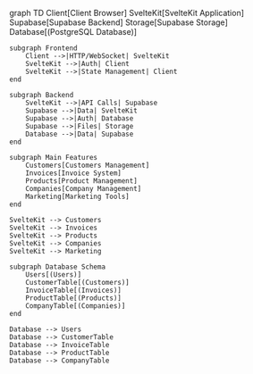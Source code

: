 graph TD
Client[Client Browser]
SvelteKit[SvelteKit Application]
Supabase[Supabase Backend]
Storage[Supabase Storage]
Database[(PostgreSQL Database)]

    subgraph Frontend
        Client -->|HTTP/WebSocket| SvelteKit
        SvelteKit -->|Auth| Client
        SvelteKit -->|State Management| Client
    end

    subgraph Backend
        SvelteKit -->|API Calls| Supabase
        Supabase -->|Data| SvelteKit
        Supabase -->|Auth| Database
        Supabase -->|Files| Storage
        Database -->|Data| Supabase
    end

    subgraph Main Features
        Customers[Customers Management]
        Invoices[Invoice System]
        Products[Product Management]
        Companies[Company Management]
        Marketing[Marketing Tools]
    end

    SvelteKit --> Customers
    SvelteKit --> Invoices
    SvelteKit --> Products
    SvelteKit --> Companies
    SvelteKit --> Marketing

    subgraph Database Schema
        Users[(Users)]
        CustomerTable[(Customers)]
        InvoiceTable[(Invoices)]
        ProductTable[(Products)]
        CompanyTable[(Companies)]
    end

    Database --> Users
    Database --> CustomerTable
    Database --> InvoiceTable
    Database --> ProductTable
    Database --> CompanyTable
